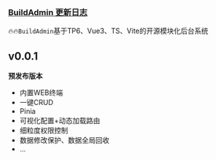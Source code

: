 ### [BuildAdmin 更新日志](https://gitee.com/wonderful-code/buildadmin)

🔥🔥`BuildAdmin`基于TP6、Vue3、TS、Vite的开源模块化后台系统

## v0.0.1
**预发布版本**
- 内置WEB终端
- 一键CRUD
- Pinia
- 可视化配置+动态加载路由
- 细粒度权限控制
- 数据修改保护、数据全局回收
- ...